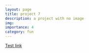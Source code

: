 ```yaml
---
layout: page
title: project 7
description: a project with no image
img:
importance: 4
category: fun
---
```


[Test link](./test.html)